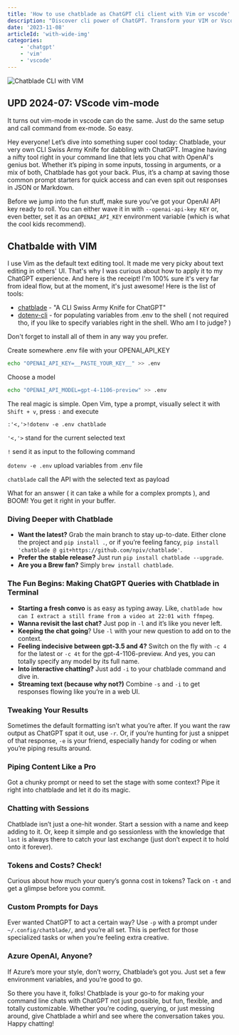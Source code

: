 ```yaml
---
title: 'How to use chatblade as ChatGPT cli client with Vim or vscode'
description: "Discover cli power of ChatGPT. Transform your VIM or Vscode with Chatblade—your CLI Swiss Army Knife for ChatGPT, and elevate your coding experience!"
date: '2023-11-08'
articleId: 'with-wide-img'
categories:
    - 'chatgpt'
    - 'vim'
    - 'vscode'
---
```


![Chatblade CLI with VIM](/chatblade-post-hero.webp "Chatblade cli with VIM")

## UPD 2024-07: VScode vim-mode

It turns out vim-mode in vscode can do the same. Just do the same setup and call command from ex-mode. So easy.


Hey everyone! Let’s dive into something super cool today: Chatblade, your very own CLI Swiss Army Knife for dabbling with ChatGPT. Imagine having a nifty tool right in your command line that lets you chat with OpenAI's genius bot. Whether it’s piping in some inputs, tossing in arguments, or a mix of both, Chatblade has got your back. Plus, it’s a champ at saving those common prompt starters for quick access and can even spit out responses in JSON or Markdown.

Before we jump into the fun stuff, make sure you’ve got your OpenAI API key ready to roll. You can either wave it in with `--openai-api-key KEY` or, even better, set it as an `OPENAI_API_KEY` environment variable (which is what the cool kids recommend).

## Chatbalde with VIM

I use Vim as the default text editing tool. It made me very picky about text editing in others' UI. That's why I was curious about how to apply it to my ChatGPT experience. And here is the receipt! I'm 100% sure it's very far from ideal flow, but at the moment, it's just awesome!
Here is the list of tools:
- [chatblade](https://github.com/npiv/chatblade) - "A CLI Swiss Army Knife for ChatGPT"
- [dotenv-cli](https://www.npmjs.com/package/dotenv-cli) - for populating variables from .env to the shell ( not required tho, if you like to specify variables right in the shell. Who am I to judge? )

Don't forget to install all of them in any way you prefer.

Create somewhere .env file with your OPENAI_API_KEY

```sh
echo "OPENAI_API_KEY=__PASTE_YOUR_KEY__" >> .env
```

Choose a model

```sh
echo "OPENAI_API_MODEL=gpt-4-1106-preview" >> .env
```

The real magic is simple. Open Vim, type a prompt, visually select it with `Shift + v`, press `:` and execute

```
:'<,'>!dotenv -e .env chatblade
```

`'<,'>`  stand for the current selected text

`!` send it as input to the following command

`dotenv -e .env` upload variables from .env file

`chatblade`  call the API with the selected text as payload

What for an answer ( it can take a while for a complex prompts ), and BOOM! You get it right in your buffer.

### Diving Deeper with Chatblade

- **Want the latest?** Grab the main branch to stay up-to-date. Either clone the project and `pip install .`, or if you’re feeling fancy, `pip install 'chatblade @ git+https://github.com/npiv/chatblade'`.
- **Prefer the stable release?** Just run `pip install chatblade --upgrade`.
- **Are you a Brew fan?** Simply `brew install chatblade`.

### The Fun Begins: Making ChatGPT Queries with Chatblade in Terminal

- **Starting a fresh convo** is as easy as typing away. Like, `chatblade how can I extract a still frame from a video at 22:01 with ffmpeg`.
- **Wanna revisit the last chat?** Just pop in `-l` and it’s like you never left.
- **Keeping the chat going**? Use `-l` with your new question to add on to the context.
- **Feeling indecisive between gpt-3.5 and 4?** Switch on the fly with `-c 4` for the latest or `-c 4t` for the gpt-4-1106-preview. And yes, you can totally specify any model by its full name.
- **Into interactive chatting?** Just add `-i` to your chatblade command and dive in.
- **Streaming text (because why not?)** Combine `-s` and `-i` to get responses flowing like you’re in a web UI.

### Tweaking Your Results

Sometimes the default formatting isn’t what you’re after. If you want the raw output as ChatGPT spat it out, use `-r`. Or, if you’re hunting for just a snippet of that response, `-e` is your friend, especially handy for coding or when you’re piping results around.

### Piping Content Like a Pro

Got a chunky prompt or need to set the stage with some context? Pipe it right into chatblade and let it do its magic.

### Chatting with Sessions

Chatblade isn’t just a one-hit wonder. Start a session with a name and keep adding to it. Or, keep it simple and go sessionless with the knowledge that `last` is always there to catch your last exchange (just don’t expect it to hold onto it forever).

### Tokens and Costs? Check!

Curious about how much your query’s gonna cost in tokens? Tack on `-t` and get a glimpse before you commit.

### Custom Prompts for Days

Ever wanted ChatGPT to act a certain way? Use `-p` with a prompt under `~/.config/chatblade/`, and you’re all set. This is perfect for those specialized tasks or when you’re feeling extra creative.

### Azure OpenAI, Anyone?

If Azure’s more your style, don’t worry, Chatblade’s got you. Just set a few environment variables, and you’re good to go.

So there you have it, folks! Chatblade is your go-to for making your command line chats with ChatGPT not just possible, but fun, flexible, and totally customizable. Whether you’re coding, querying, or just messing around, give Chatblade a whirl and see where the conversation takes you. Happy chatting!
